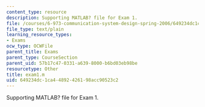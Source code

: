 ```yaml
---
content_type: resource
description: Supporting MATLAB? file for Exam 1.
file: /courses/6-973-communication-system-design-spring-2006/649234dc1ca44892426198acc90523c2_exam1.m
file_type: text/plain
learning_resource_types:
- Exams
ocw_type: OCWFile
parent_title: Exams
parent_type: CourseSection
parent_uid: 57b17c47-0331-a639-8000-b6bd03eb98be
resourcetype: Other
title: exam1.m
uid: 649234dc-1ca4-4892-4261-98acc90523c2
---
```

Supporting MATLAB? file for Exam 1.

